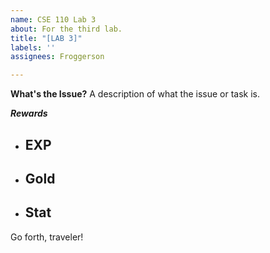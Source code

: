 ```yaml
---
name: CSE 110 Lab 3
about: For the third lab.
title: "[LAB 3]"
labels: ''
assignees: Froggerson

---
```


**What's the Issue?**
A description of what the issue or task is.

***Rewards***
+ ## EXP
+ ## Gold
+ ## Stat

Go forth, traveler!
